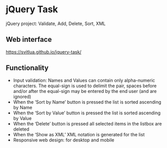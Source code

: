 # jQuery Task
jQuery project: Validate, Add, Delete, Sort, XML

## Web interface
https://svitlua.github.io/jquery-task/

## Functionality
* Input validation: Names and Values can contain only alpha-numeric characters. The equal-sign is used to delimit the pair, spaces before and/or after the equal-sign may be entered by the end user (and are ignored) 
* When the ‘Sort by Name’ button is pressed the list is sorted ascending by Name
* When the ‘Sort by Value’ button is pressed the list is sorted ascending by Value
* When the ‘Delete’ button is pressed all selected items in the listbox are deleted
* When the ‘Show as XML’ XML notation is generated for the list
* Responsive web design: for desktop and mobile
